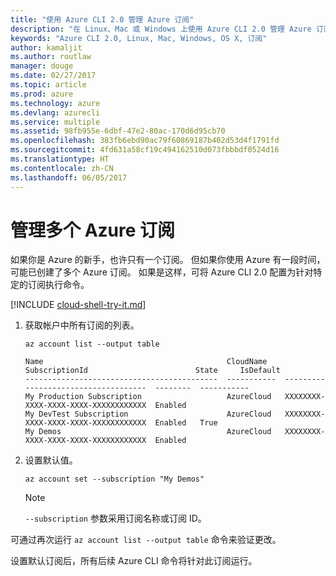 ```yaml
---
title: "使用 Azure CLI 2.0 管理 Azure 订阅"
description: "在 Linux、Mac 或 Windows 上使用 Azure CLI 2.0 管理 Azure 订阅。"
keywords: "Azure CLI 2.0, Linux, Mac, Windows, OS X, 订阅"
author: kamaljit
ms.author: routlaw
manager: douge
ms.date: 02/27/2017
ms.topic: article
ms.prod: azure
ms.technology: azure
ms.devlang: azurecli
ms.service: multiple
ms.assetid: 98fb955e-6dbf-47e2-80ac-170d6d95cb70
ms.openlocfilehash: 383fb6ebd90ac79f60869187b402d53d4f1791fd
ms.sourcegitcommit: 4fd631a58cf19c494162510d073fbbbdf0524d16
ms.translationtype: HT
ms.contentlocale: zh-CN
ms.lasthandoff: 06/05/2017
---
```

# <a name="manage-multiple-azure-subscriptions"></a>管理多个 Azure 订阅

如果你是 Azure 的新手，也许只有一个订阅。
但如果你使用 Azure 有一段时间，可能已创建了多个 Azure 订阅。
如果是这样，可将 Azure CLI 2.0 配置为针对特定的订阅执行命令。

[!INCLUDE [cloud-shell-try-it.md](includes/cloud-shell-try-it.md)]

1. 获取帐户中所有订阅的列表。

   ```azurecli-interactive
   az account list --output table
   ```

   ```Output
   Name                                         CloudName    SubscriptionId                        State     IsDefault
   -------------------------------------------  -----------  ------------------------------------  --------  -----------
   My Production Subscription                   AzureCloud   XXXXXXXX-XXXX-XXXX-XXXX-XXXXXXXXXXXX  Enabled
   My DevTest Subscription                      AzureCloud   XXXXXXXX-XXXX-XXXX-XXXX-XXXXXXXXXXXX  Enabled   True
   My Demos                                     AzureCloud   XXXXXXXX-XXXX-XXXX-XXXX-XXXXXXXXXXXX  Enabled
   ```

1. 设置默认值。
 
   ```azurecli-interactive
   az account set --subscription "My Demos"
   ```

   > [!NOTE]
   > `--subscription` 参数采用订阅名称或订阅 ID。

可通过再次运行 `az account list --output table` 命令来验证更改。

设置默认订阅后，所有后续 Azure CLI 命令将针对此订阅运行。